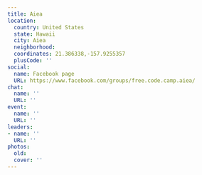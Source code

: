 ```yaml
---
title: Aiea
location:
  country: United States
  state: Hawaii
  city: Aiea
  neighborhood: 
  coordinates: 21.386338,-157.9255357
  plusCode: ''
social:
  name: Facebook page
  URL: https://www.facebook.com/groups/free.code.camp.aiea/
chat:
  name: ''
  URL: ''
event:
  name: ''
  URL: ''
leaders:
- name: ''
  URL: ''
photos:
  old: 
  cover: ''
---
```

